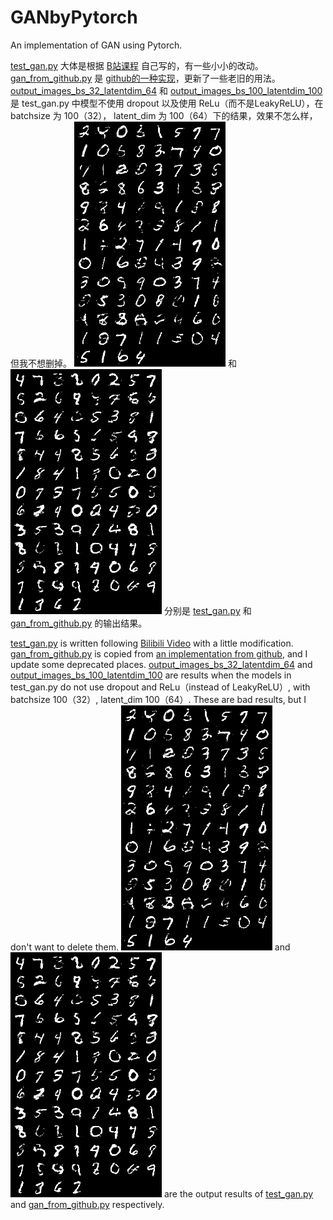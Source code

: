 # GANbyPytorch
An implementation of GAN using Pytorch.

[test_gan.py](test_gan.py) 大体是根据 [B站课程](https://www.bilibili.com/video/BV1VT4y1e796/?spm_id_from=333.337.search-card.all.click&vd_source=c960549e8f49b2d8be21a60e6bbd2280)
自己写的，有一些小小的改动。
[gan_from_github.py](gan_from_github.py) 是 [github的一种实现](https://github.com/lyeoni/pytorch-mnist-GAN)，更新了一些老旧的用法。
[output_images_bs_32_latentdim_64](output_images_bs_32_latentdim_64) 和 [output_images_bs_100_latentdim_100](output_images_bs_100_latentdim_100)
是 test_gan.py 中模型不使用 dropout 以及使用 ReLu（而不是LeakyReLU），在 batchsize 为 100（32）， latent_dim 为 100（64）下的结果，效果不怎么样，但我不想删掉。
![sample_from_testgan.png](samples%2Fsample_from_testgan.png) 和 ![sample_from_githubgan.png](samples%2Fsample_from_githubgan.png)
分别是 [test_gan.py](test_gan.py) 和 [gan_from_github.py](gan_from_github.py) 的输出结果。



[test_gan.py](test_gan.py) is written following [Bilibili Video](https://www.bilibili.com/video/BV1VT4y1e796/?spm_id_from=333.337.search-card.all.click&vd_source=c960549e8f49b2d8be21a60e6bbd2280)
with a little modification.
[gan_from_github.py](gan_from_github.py) is copied from [an implementation from github](https://github.com/lyeoni/pytorch-mnist-GAN), and I update some deprecated places.
[output_images_bs_32_latentdim_64](output_images_bs_32_latentdim_64) and [output_images_bs_100_latentdim_100](output_images_bs_100_latentdim_100)
are results when the models in test_gan.py do not use dropout and ReLu（instead of LeakyReLU）, with batchsize 100（32）, latent_dim 100（64）.
These are bad results, but I don't want to delete them.
![sample_from_testgan.png](samples%2Fsample_from_testgan.png) and ![sample_from_githubgan.png](samples%2Fsample_from_githubgan.png)
are the output results of [test_gan.py](test_gan.py) and [gan_from_github.py](gan_from_github.py) respectively.